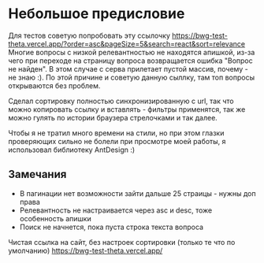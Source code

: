 # Небольшое предисловие

Для тестов советую попробовать эту ссылочку 
https://bwg-test-theta.vercel.app/?order=asc&pageSize=5&search=react&sort=relevance
Многие вопросы с низкой релевантностью не находятся апишкой, из-за чего при переходе на страницу вопроса возвращается ошибка "Вопрос не найден". 
В этом случае с серва прилетает пустой массив, почему - не знаю :). По этой причине и советую данную сыллку, там топ вопросы открываются без проблем.

Сделал сортировку полностью синхронизированную с url, так что можно копировать ссылку и вставлять - фильтры применятся, так же можно гулять по истории браузера
стрелочками и так далее.

Чтобы я не тратил много времени на стили, но при этом глазки проверяющих сильно не болели при просмотре моей работы, я использовал библиотеку AntDesign :)

## Замечания
- В пагинации нет возможности зайти дальше 25 страицы - нужны доп права
- Релевантность не настраивается через asc и desc, тоже особенность апишки
- Поиск не начнется, пока пуста строка текста вопроса

Чистая ссылка на сайт, без настроек сортировки (только те что по умолчанию)
https://bwg-test-theta.vercel.app/ 
